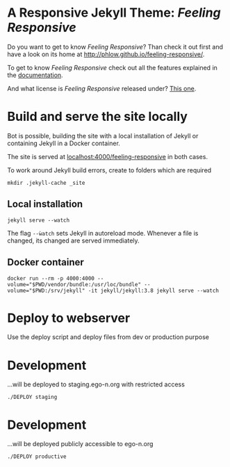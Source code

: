 # A Responsive Jekyll Theme: *Feeling Responsive*

Do you want to get to know *Feeling Responsive*? Than check it out first and have a look on its home at  <http://phlow.github.io/feeling-responsive/>.

To get to know *Feeling Responsive* check out all the features explained in the [documentation][1].

And what license is *Feeling Responsive* released under? [This one][2].

# Build and serve the site locally

Bot is possible, building the site with a local installation of Jekyll or containing Jekyll in a Docker container.

The site is served at [localhost:4000/feeling-responsive](localhost:4000/feeling-responsive) in both cases.

To work around Jekyll build errors, create to folders which are required

```
mkdir .jekyll-cache _site
```

## Local installation

```
jekyll serve --watch
```

The flag `--ẁatch` sets Jekyll in autoreload mode. Whenever a file is changed, its changed are served immediately.


## Docker container

```
docker run --rm -p 4000:4000 --volume="$PWD/vendor/bundle:/usr/loc/bundle" --volume="$PWD:/srv/jekyll" -it jekyll/jekyll:3.8 jekyll serve --watch
```

# Deploy to webserver

Use the deploy script and deploy files from dev or production purpose

# Development

...will be deployed to staging.ego-n.org with restricted access


```
./DEPLOY staging
```

# Development

...will be deployed publicly accessible to ego-n.org 


```
./DEPLOY productive
```

 [1]: http://phlow.github.io/feeling-responsive/documentation/
 [2]: https://github.com/Phlow/feeling-responsive/blob/gh-pages/LICENSE
